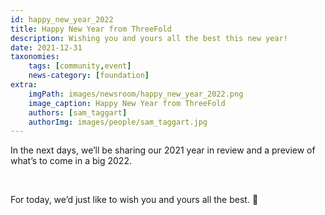 ```yaml
---
id: happy_new_year_2022
title: Happy New Year from ThreeFold
description: Wishing you and yours all the best this new year!
date: 2021-12-31
taxonomies:
    tags: [community,event]
    news-category: [foundation]
extra:
    imgPath: images/newsroom/happy_new_year_2022.png
    image_caption: Happy New Year from ThreeFold
    authors: [sam_taggart]
    authorImg: images/people/sam_taggart.jpg
---
```


In the next days, we’ll be sharing our 2021 year in review and a preview of what’s to come in a big 2022.

<br/>

For today, we’d just like to wish you and yours all the best. 🙏